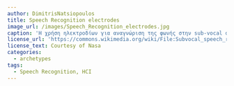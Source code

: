 ```yaml
---
author: DimitrisNatsiopoulos
title: Speech Recognition electrodes
image_url: /images/Speech_Recognition_electrodes.jpg
caption: 'Η χρήση ηλεκτροδίων για αναγνώριση της φωνής στην sub-vocal φασματος ακουστικών συχνοτήτων μέσω patches ειναι επίσης ενας διαδεδομένος τρόπος πιο φυσικου εισόδου δεδομένων για αναγνώριση φωνήτικών εντολών. Παρέχει καλύτερη αναγνώριση της χροιας της φωνής του κάθε ατόμου και των υψηλότερη ευαισθησία'
license_url: 'https://commons.wikimedia.org/wiki/File:Subvocal_speech_recognition.jpg'
license_text: Courtesy of Nasa
categories:
  - archetypes
tags:
  - Speech Recognition, HCI
---
```

